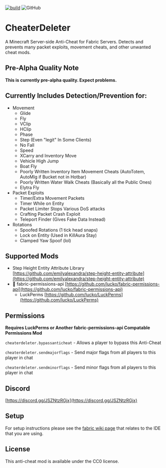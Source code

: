 [![build](https://github.com/CoolMineman/CheaterDeleter/actions/workflows/build.yml/badge.svg)](https://github.com/CoolMineman/CheaterDeleter/actions/workflows/build.yml)
![GitHub](https://img.shields.io/github/license/CoolMineman/CheaterDeleter)
# CheaterDeleter

A Minecraft Server-side Anti-Cheat for Fabric Servers. Detects and prevents many packet exploits, movement cheats, and other unwanted cheat mods.

## Pre-Alpha Quality Note

**This is currently pre-alpha quality. Expect problems.**

## Currently Includes Detection/Prevention for:

* Movement
    * Glide
    * Fly
    * VClip
    * HClip
    * Phase
    * Step (Even "legit" In Some Clients)
    * No Fall
    * Speed
    * XCarry and Inventory Move
    * Vehicle High Jump
    * Boat Fly
    * Poorly Written Inventory Item Movement Cheats (AutoTotem, AutoMlg if Bucket not in Hotbar)
    * Poorly Written Water Walk Cheats (Basically all the Public Ones)
    * Elytra Fly
* Packet Exploits
    * Timer/Extra Movement Packets
    * Timer While on Entity
    * Packet Limiter Stops Various DoS attacks
    * Crafting Packet Crash Exploit
    * Teleport Finder (Gives Fake Data Instead)
* Rotations
    * Spoofed Rotations (1 tick head snaps)
    * Lock on Entity (Used in KillAura Stay)
    * Clamped Yaw Spoof (lol)

## Supported Mods

* Step Height Entity Attribute Library [https://github.com/emilyalexandra/step-height-entity-attribute](https://github.com/emilyalexandra/step-height-entity-attribute)
* :key: fabric-permissions-api [https://github.com/lucko/fabric-permissions-api](https://github.com/lucko/fabric-permissions-api)
    * LuckPerms [https://github.com/lucko/LuckPerms](https://github.com/lucko/LuckPerms)

## Permissions

**Requires LuckPerms or Another fabric-permissions-api Compatable Permissions Mod**

`cheaterdeleter.bypassanticheat` - Allows a player to bypass this Anti-Cheat

`cheaterdeleter.sendmajorflags` - Send major flags from all players to this player in chat

`cheaterdeleter.sendminorflags` - Send minor flags from all players to this player in chat

## Discord

[https://discord.gg/JSZNtzRGjx](https://discord.gg/JSZNtzRGjx)

## Setup

For setup instructions please see the [fabric wiki page](https://fabricmc.net/wiki/tutorial:setup) that relates to the IDE that you are using.

## License

This anti-cheat mod is available under the CC0 license.
